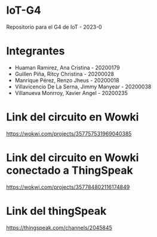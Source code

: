 # IoT-G4
Repositorio para el G4 de IoT - 2023-0

# Integrantes
- Huaman Ramirez, Ana Cristina - 20200179
- Guillen Piña, Ritcy Christina - 20200028
- Manrique Pérez, Renzo Jheus - 20200018
- Villavicencio De La Serna, Jimmy Manyear - 20200038
- Villanueva Monrroy, Xavier Angel - 20200235

# Link del circuito en Wowki
https://wokwi.com/projects/357757531969040385
# Link del circuito en Wowki conectado a ThingSpeak
https://wokwi.com/projects/357784802116174849
# Link del thingSpeak
https://thingspeak.com/channels/2045845
